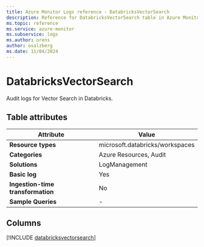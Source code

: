 ```yaml
---
title: Azure Monitor Logs reference - DatabricksVectorSearch
description: Reference for DatabricksVectorSearch table in Azure Monitor Logs.
ms.topic: reference
ms.service: azure-monitor
ms.subservice: logs
ms.author: orens
author: osalzberg
ms.date: 11/04/2024
---
```


# DatabricksVectorSearch

Audit logs for Vector Search in Databricks.


## Table attributes

|Attribute|Value|
|---|---|
|**Resource types**|microsoft.databricks/workspaces|
|**Categories**|Azure Resources, Audit|
|**Solutions**| LogManagement|
|**Basic log**|Yes|
|**Ingestion-time transformation**|No|
|**Sample Queries**|-|



## Columns
  
[!INCLUDE [databricksvectorsearch](~/reusable-content/ce-skilling/azure/includes/azure-monitor/reference/tables/databricksvectorsearch-include.md)]
